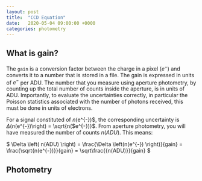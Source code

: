 ```yaml
---
layout: post
title:  "CCD Equation"
date:   2020-05-04 09:00:00 +0000
categories: photometry
---
```


## What is gain?

The `gain` is a conversion factor between the charge in a pixel ($e^{-}$) and converts it to a number that is stored in a file.  The gain is expressed in units of $e^{-}$ per ADU.  The number that you measure using aperture photometry, by counting up the total number of counts inside the aperture, is in units of ADU.
Importantly, to evaluate the uncertainties correctly, in particular the Poisson statistics associated with the number of photons received, this must be done in units of electrons.

For a signal constituted of $n($e^{-})$, the corresponding uncertainty is $\Delta \left( n($e^{-})\right) = \sqrt{n($e^{-})}$.  From aperture photometry, you will have measured the number of counts $n(ADU)$.  This means:

$
\Delta \left( n(ADU) \right) = \frac{\Delta \left(n(e^{-}) \right)}{gain} = \frac{\sqrt{n(e^{-})}}{gain} = \sqrt\frac{{n(ADU)}}{gain}
$



## Photometry
